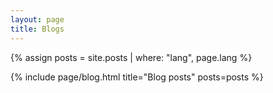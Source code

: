 ```yaml
---
layout: page
title: Blogs
---
```



{% assign posts = site.posts | where: "lang", page.lang %}

{% include page/blog.html
  title="Blog posts"
  posts=posts
%}
